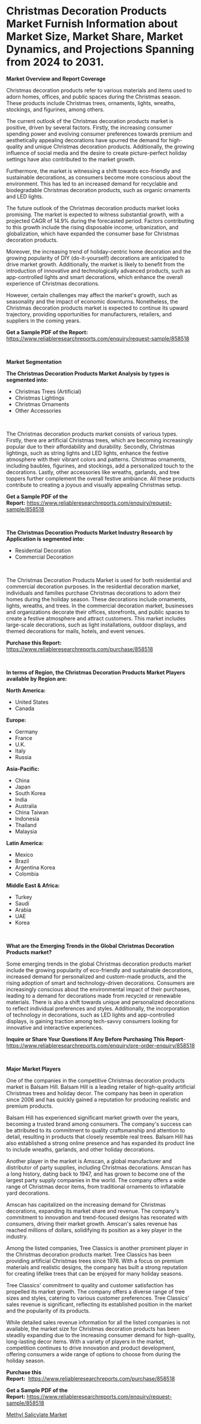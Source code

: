 <p><h1>Christmas Decoration Products Market Furnish Information about Market Size, Market Share, Market Dynamics, and Projections Spanning from 2024 to 2031.</h1></p><p><strong>Market Overview and Report Coverage</strong></p>
<p><p>Christmas decoration products refer to various materials and items used to adorn homes, offices, and public spaces during the Christmas season. These products include Christmas trees, ornaments, lights, wreaths, stockings, and figurines, among others.</p><p>The current outlook of the Christmas decoration products market is positive, driven by several factors. Firstly, the increasing consumer spending power and evolving consumer preferences towards premium and aesthetically appealing decorations have spurred the demand for high-quality and unique Christmas decoration products. Additionally, the growing influence of social media and the desire to create picture-perfect holiday settings have also contributed to the market growth.</p><p>Furthermore, the market is witnessing a shift towards eco-friendly and sustainable decorations, as consumers become more conscious about the environment. This has led to an increased demand for recyclable and biodegradable Christmas decoration products, such as organic ornaments and LED lights.</p><p>The future outlook of the Christmas decoration products market looks promising. The market is expected to witness substantial growth, with a projected CAGR of 14.9% during the forecasted period. Factors contributing to this growth include the rising disposable income, urbanization, and globalization, which have expanded the consumer base for Christmas decoration products.</p><p>Moreover, the increasing trend of holiday-centric home decoration and the growing popularity of DIY (do-it-yourself) decorations are anticipated to drive market growth. Additionally, the market is likely to benefit from the introduction of innovative and technologically advanced products, such as app-controlled lights and smart decorations, which enhance the overall experience of Christmas decorations.</p><p>However, certain challenges may affect the market's growth, such as seasonality and the impact of economic downturns. Nonetheless, the Christmas decoration products market is expected to continue its upward trajectory, providing opportunities for manufacturers, retailers, and suppliers in the coming years.</p></p>
<p><strong>Get a Sample PDF of the Report:</strong> <a href="https://www.reliableresearchreports.com/enquiry/request-sample/858518">https://www.reliableresearchreports.com/enquiry/request-sample/858518</a></p>
<p>&nbsp;</p>
<p><strong>Market Segmentation</strong></p>
<p><strong>The Christmas Decoration Products Market Analysis by types is segmented into:</strong></p>
<p><ul><li>Christmas Trees (Artificial)</li><li>Christmas Lightings</li><li>Christmas Ornaments</li><li>Other Accessories</li></ul></p>
<p>&nbsp;</p>
<p><p>The Christmas decoration products market consists of various types. Firstly, there are artificial Christmas trees, which are becoming increasingly popular due to their affordability and durability. Secondly, Christmas lightings, such as string lights and LED lights, enhance the festive atmosphere with their vibrant colors and patterns. Christmas ornaments, including baubles, figurines, and stockings, add a personalized touch to the decorations. Lastly, other accessories like wreaths, garlands, and tree toppers further complement the overall festive ambiance. All these products contribute to creating a joyous and visually appealing Christmas setup.</p></p>
<p><strong>Get a Sample PDF of the Report:</strong>&nbsp;<a href="https://www.reliableresearchreports.com/enquiry/request-sample/858518">https://www.reliableresearchreports.com/enquiry/request-sample/858518</a></p>
<p>&nbsp;</p>
<p><strong>The Christmas Decoration Products Market Industry Research by Application is segmented into:</strong></p>
<p><ul><li>Residential Decoration</li><li>Commercial Decoration</li></ul></p>
<p>&nbsp;</p>
<p><p>The Christmas Decoration Products Market is used for both residential and commercial decoration purposes. In the residential decoration market, individuals and families purchase Christmas decorations to adorn their homes during the holiday season. These decorations include ornaments, lights, wreaths, and trees. In the commercial decoration market, businesses and organizations decorate their offices, storefronts, and public spaces to create a festive atmosphere and attract customers. This market includes large-scale decorations, such as light installations, outdoor displays, and themed decorations for malls, hotels, and event venues.</p></p>
<p><strong>Purchase this Report:</strong>&nbsp; <a href="https://www.reliableresearchreports.com/purchase/858518">https://www.reliableresearchreports.com/purchase/858518</a></p>
<p>&nbsp;</p>
<p><strong>In terms of Region, the Christmas Decoration Products Market Players available by Region are:</strong></p>
<p>
    <p> <strong> North America: </strong>
        <ul>
            <li>United States</li>
            <li>Canada</li>
        </ul>
        </p> 
    <p> <strong> Europe: </strong>
        <ul>
            <li>Germany</li>
            <li>France</li>
            <li>U.K.</li>
            <li>Italy</li>
            <li>Russia</li>
        </ul>
        </p> 
    <p> <strong> Asia-Pacific: </strong>
        <ul>
            <li>China</li>
            <li>Japan</li>
            <li>South Korea</li>
            <li>India</li>
            <li>Australia</li>
            <li>China Taiwan</li>
            <li>Indonesia</li>
            <li>Thailand</li>
            <li>Malaysia</li>
        </ul>
        </p> 
    <p> <strong> Latin America: </strong>
        <ul>
            <li>Mexico</li>
            <li>Brazil</li>
            <li>Argentina Korea</li>
            <li>Colombia</li>
        </ul>
        </p> 
    <p> <strong> Middle East & Africa: </strong>
        <ul>
            <li>Turkey</li>
            <li>Saudi</li>
            <li>Arabia</li>
            <li>UAE</li>
            <li>Korea</li>
        </ul>
    </p>
    </p>
<p>&nbsp;</p>
<p><strong>What are the Emerging Trends in the Global Christmas Decoration Products market?</strong></p>
<p><p>Some emerging trends in the global Christmas decoration products market include the growing popularity of eco-friendly and sustainable decorations, increased demand for personalized and custom-made products, and the rising adoption of smart and technology-driven decorations. Consumers are increasingly conscious about the environmental impact of their purchases, leading to a demand for decorations made from recycled or renewable materials. There is also a shift towards unique and personalized decorations to reflect individual preferences and styles. Additionally, the incorporation of technology in decorations, such as LED lights and app-controlled displays, is gaining traction among tech-savvy consumers looking for innovative and interactive experiences.</p></p>
<p><strong>Inquire or Share Your Questions If Any Before Purchasing This Report</strong>- <a href="https://www.reliableresearchreports.com/enquiry/pre-order-enquiry/858518">https://www.reliableresearchreports.com/enquiry/pre-order-enquiry/858518</a></p>
<p>&nbsp;</p>
<p><strong>Major Market Players</strong></p>
<p><p>One of the companies in the competitive Christmas decoration products market is Balsam Hill. Balsam Hill is a leading retailer of high-quality artificial Christmas trees and holiday decor. The company has been in operation since 2006 and has quickly gained a reputation for producing realistic and premium products. </p><p>Balsam Hill has experienced significant market growth over the years, becoming a trusted brand among consumers. The company's success can be attributed to its commitment to quality craftsmanship and attention to detail, resulting in products that closely resemble real trees. Balsam Hill has also established a strong online presence and has expanded its product line to include wreaths, garlands, and other holiday decorations.</p><p>Another player in the market is Amscan, a global manufacturer and distributor of party supplies, including Christmas decorations. Amscan has a long history, dating back to 1947, and has grown to become one of the largest party supply companies in the world. The company offers a wide range of Christmas decor items, from traditional ornaments to inflatable yard decorations.</p><p>Amscan has capitalized on the increasing demand for Christmas decorations, expanding its market share and revenue. The company's commitment to innovation and trend-focused designs has resonated with consumers, driving their market growth. Amscan's sales revenue has reached millions of dollars, solidifying its position as a key player in the industry.</p><p>Among the listed companies, Tree Classics is another prominent player in the Christmas decoration products market. Tree Classics has been providing artificial Christmas trees since 1976. With a focus on premium materials and realistic designs, the company has built a strong reputation for creating lifelike trees that can be enjoyed for many holiday seasons.</p><p>Tree Classics' commitment to quality and customer satisfaction has propelled its market growth. The company offers a diverse range of tree sizes and styles, catering to various customer preferences. Tree Classics' sales revenue is significant, reflecting its established position in the market and the popularity of its products.</p><p>While detailed sales revenue information for all the listed companies is not available, the market size for Christmas decoration products has been steadily expanding due to the increasing consumer demand for high-quality, long-lasting decor items. With a variety of players in the market, competition continues to drive innovation and product development, offering consumers a wide range of options to choose from during the holiday season.</p></p>
<p><strong>Purchase this Report:</strong>&nbsp;&nbsp;<a href="https://www.reliableresearchreports.com/purchase/858518">https://www.reliableresearchreports.com/purchase/858518</a></p>
<p></p>
<p><strong>Get a Sample PDF of the Report:</strong>&nbsp;<a href="https://www.reliableresearchreports.com/enquiry/request-sample/858518">https://www.reliableresearchreports.com/enquiry/request-sample/858518</a></p>
<p><p><a href="https://www.linkedin.com/pulse/methyl-salicylate-market-size-growth-forecast-from-2023--knyme/">Methyl Salicylate Market</a></p></p>